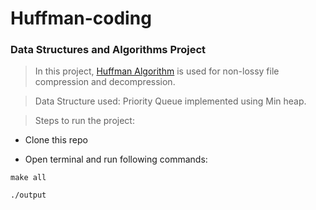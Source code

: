 # Huffman-coding
### Data Structures and Algorithms Project

> In this project, [Huffman Algorithm](https://www.techiedelight.com/huffman-coding/) is used for non-lossy file compression and decompression.

> Data Structure used: Priority Queue implemented using Min heap.

>Steps to run the project:

* Clone this repo

* Open terminal and run following commands:
```
make all

./output

```
